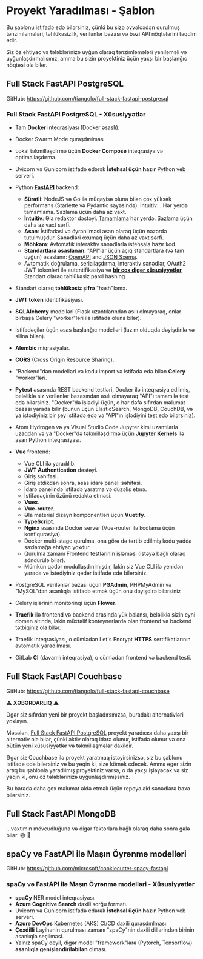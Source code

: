 # Proyekt Yaradılması - Şablon

Bu şablonu istifadə edə bilərsiniz, çünki bu sizə əvvəlcədən qurulmuş tənzimləmələri, təhlükəsizlik, verilənlər bazası və bəzi API nöqtələrini təqdim edir.

Siz öz ehtiyac və tələblərinizə uyğun olaraq tənzimləmələri yeniləməli və uyğunlaşdırmalısınız, amma bu sizin proyektiniz üçün yaxşı bir başlanğıc nöqtəsi ola bilər.

## Full Stack FastAPI PostgreSQL

GitHub: <a href="https://github.com/tiangolo/full-stack-fastapi-postgresql" class="external-link" target="_blank">https://github.com/tiangolo/full-stack-fastapi-postgresql</a>

### Full Stack FastAPI PostgreSQL - Xüsusiyyətlər

* Tam **Docker** inteqrasiyası (Docker əsaslı).
* Docker Swarm Mode quraşdırılması.
* Lokal təkmilləşdirmə üçün **Docker Compose** inteqrasiya və optimallaşdırma.
* Uvicorn və Gunicorn istifadə edərək **İstehsal üçün hazır** Python veb serveri.
* Python <a href="https://github.com/tiangolo/fastapi" class="external-link" target="_blank">**FastAPI**</a> backend:
    * **Sürətli**: NodeJS və Go ilə müqayisə oluna bilən çox yüksək performans (Starlette və Pydantic sayəsində).
    İntuitiv: . Hər yerdə tamamlama. Sazlama üçün daha az vaxt.
    * **İntuitiv**: Əla redaktor dəstəyi. <abbr title="avtomatik tamamlama, IntelliSense kimi də bilinir">Tamamlama</abbr> hər yerdə. Sazlama üçün daha az vaxt sərfi.
    * **Asan**: İstifadəsi və öyrənilməsi asan olaraq üçün nəzərdə tutulmuşdur. Sənədləri oxumaq üçün daha az vaxt sərfi.
    * **Möhkəm**: Avtomatik interaktiv sənədlərlə istehsala hazır kod.
    * **Standartlara əsaslanan**: "API"lar üçün açıq standartlara (və tam uyğun) əsaslanır: <a href="https://github.com/OAI/OpenAPI-Specification" class="external-link" target="_blank">OpenAPI</a> and <a href="https://json-schema.org/" class="external-link" target="_blank">JSON Sxema</a>.
    * Avtomatik doğrulama, seriallaşdırma, interaktiv sənədlər, OAuth2 JWT tokenləri ilə autentifikasiya və <a href="https://fastapi.tiangolo.com/features/" class="external-link" target="_blank">**bir çox digər xüsusiyyətlər**</a>
    Standart olaraq təhlükəsiz parol hashing
* Standart olaraq **təhlükəsiz şifrə** "hash"ləmə.
* **JWT token** identifikasiyası.
* **SQLAlchemy** modelləri (Flask uzantılarından asılı olmayaraq, onlar birbaşa Celery "worker"ləri ilə istifadə oluna bilər).
* İstifadəçilər üçün əsas başlanğıc modelləri (lazım olduqda dəyişdirilə və silinə bilən).
* **Alembic** miqrasiyalar.
* **CORS** (Cross Origin Resource Sharing).
* "Backend"dən modelləri və kodu import və istifadə edə bilən **Celery** "worker"ləri.
* **Pytest** əsasında REST backend testləri, Docker ilə inteqrasiya edilmiş, beləliklə siz verilənlər bazasından asılı olmayaraq "API"ı tamamilə test edə bilərsiniz. "Docker"də işlədiyi üçün, o hər dəfə sıfırdan məlumat bazası yarada bilir (bunun üçün ElasticSearch, MongoDB, CouchDB, və ya istədiyiniz bir şey istifadə edə və "API"ın işlədiyini test edə bilərsiniz).
* Atom Hydrogen və ya Visual Studio Code Jupyter kimi uzantılarla uzaqdan və ya "Docker"də təkmilləşdirmə üçün **Jupyter Kernels** ilə asan Python inteqrasiyası.
* **Vue** frontend:
    * Vue CLI ilə yaradılıb.
    * **JWT Authentication** dəstəyi.
    * Giriş səhifəsi.
    * Giriş etdikdən sonra, əsas idarə paneli səhifəsi.
    * İdarə panelində istifadə yaratma və düzəliş etmə.
    * İstifadəçinin özünü redaktə etməsi.
    * **Vuex**.
    * **Vue-router**.
    * Əla material dizayn komponentləri üçün **Vuetify**.
    * **TypeScript**.
    * **Nginx** əsasında Docker server (Vue-router ilə kodlama üçün konfiqurasiya).
    * Docker multi-stage qurulma, ona görə də tərtib edilmiş kodu yadda saxlamağa ehtiyac yoxdur.
    * Qurulma zamanı Frontend testlərinin işləməsi (istəyə bağlı olaraq söndürülə bilər).
    * Mümkün qədər modullaşdırılmışdır, lakin siz Vue CLI ilə yenidən yarada və istədiyiniz qədər istifadə edə bilərsiniz.

* PostgreSQL verilənlər bazası üçün **PGAdmin**, PHPMyAdmin və "MySQL"dən asanlıqla istifadə etmək üçün onu dəyişdirə bilərsiniz
* Celery işlərinin monitorinqi üçün **Flower**.
* **Traefik** ilə frontend və backend arasında yük balansı, beləliklə sizin eyni domen altında, lakin müxtəlif konteynerlərdə olan frontend və backend tətbiqiniz ola bilər.
* Traefik inteqrasiyası, o cümlədən Let's Encrypt **HTTPS** sertifikatlarının avtomatik yaradılması.
* GitLab **CI** (davamlı inteqrasiya), o cümlədən frontend və backend testi.

## Full Stack FastAPI Couchbase

GitHub: <a href="https://github.com/tiangolo/full-stack-fastapi-couchbase" class="external-link" target="_blank">https://github.com/tiangolo/full-stack-fastapi-couchbase</a>

⚠️ **XƏBƏRDARLIQ** ⚠️

Əgər siz sıfırdan yeni bir proyekt başladırsınızsa, buradakı alternativləri yoxlayın.

Məsələn, <a href="https://github.com/tiangolo/full-stack-fastapi-postgresql" class="external-link" target="_blank">Full Stack FastAPI PostgreSQL</a> proyekt yaradıcısı daha yaxşı bir alternativ ola bilər, çünki aktiv olaraq idarə olunur, istifadə olunur və ona bütün yeni xüsusiyyətlər və təkmilləşmələr daxildir.

Əgər siz Couchbase ilə proyekt yaratmaq istəyirsinizsə, siz bu şablonu istifadə edə bilərsiniz və bu yəqin ki, sizə kömək edəcək. Amma əgər sizin artıq bu şablonla yaradılmış proyektiniz varsa, o da yaxşı işləyəcək və siz yəqin ki, onu öz tələblərinizə uyğunlaşdırmışsınız.

Bu barədə daha çox məlumat əldə etmək üçün repoya aid sənədlərə baxa bilərsiniz.

## Full Stack FastAPI MongoDB

...vaxtımın mövcudluğuna və digər faktorlara bağlı olaraq daha sonra gələ bilər. 😅 🎉

## spaCy və FastAPI ilə Maşın Öyrənmə modelləri

GitHub: <a href="https://github.com/microsoft/cookiecutter-spacy-fastapi" class="external-link" target="_blank">https://github.com/microsoft/cookiecutter-spacy-fastapi</a>

### spaCy və FastAPI ilə Maşın Öyrənmə modelləri - Xüsusiyyətlər

* **spaCy** NER model inteqrasiyası.
* **Azure Cognitive Search** daxili sorğu formatı.
* Uvicorn və Gunicorn istifadə edərək **İstehsal üçün hazır** Python veb serveri.
* **Azure DevOps** Kubernetes (AKS) CI/CD daxili quraşdırılması.
* **Çoxdilli** Layihənin qurulması zamanı "spaCy"nin daxili dillərindən birinin asanlıqla seçilməsi.
* Yalnız spaCy deyil, digər model "framework"lərə (Pytorch, Tensorflow) **asanlıqla genişləndiriləbilən** olması.
